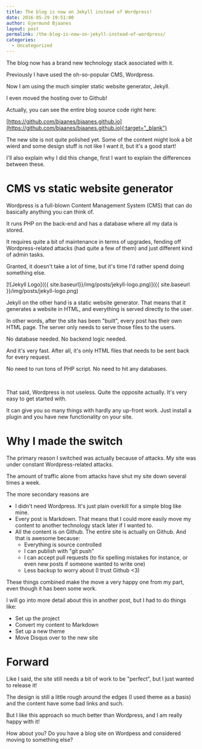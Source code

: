 ```yaml
---
title: The blog is now on Jekyll instead of Wordpress!
date: 2016-05-29 19:51:00
author: Gjermund Bjaanes
layout: post
permalink: /the-blog-is-now-on-jekyll-instead-of-wordpress/
categories:
  - Uncategorized
---
```

The blog now has a brand new technology stack associated with it.
 
Previously I have used the oh-so-popular CMS, Wordpress.

Now I am using the much simpler static website generator, Jekyll.
    
<!--more-->
I even moved the hosting over to Github!

Actually, you can see the entire blog source code right here:

[https://github.com/bjaanes/bjaanes.github.io](https://github.com/bjaanes/bjaanes.github.io){:target="_blank"} 

The new site is not quite polished yet. Some of the content might look a bit wierd and some design stuff is not like I want it, but it's a good start!

I'll also explain why I did this change, first I want to explain the differences between these.

# CMS vs static website generator

Wordpress is a full-blown Content Management System (CMS) that can do basically anything you can think of.

It runs PHP on the back-end and has a database where all my data is stored. 

It requires quite a bit of maintenance in terms of upgrades, fending off Wordpress-related attacks (had quite a few of them) and just different kind of admin tasks.

Granted, it doesn't take a lot of time, but it's time I'd rather spend doing something else.

[![Jekyll Logo]({{ site.baseurl}}/img/posts/jekyll-logo.png)]({{ site.baseurl }}/img/posts/jekyll-logo.png) 

Jekyll on the other hand is a static website generator. That means that it generates a website in HTML, and everything is served directly to the user.

In other words, after the site has been "built", every post has their own HTML page. The server only needs to serve those files to the users.

No database needed. No backend logic needed. 

And it's very fast. After all, it's only HTML files that needs to be sent back for every request.

No need to run tons of PHP script. No need to hit any databases.

&nbsp;

That said, Wordpress is not useless. Quite the opposite actually. It's very easy to get started with.

It can give you so many things with hardly any up-front work. Just install a plugin and you have new functionality on your site.


# Why I made the switch

The primary reason I switched was actually because of attacks. My site was under constant Wordpress-related attacks.

The amount of traffic alone from attacks have shut my site down several times a week.

The more secondary reasons are

* I didn't need Wordpress. It's just plain overkill for a simple blog like mine.
* Every post is Markdown. That means that I could more easily move my content to another technology stack later if I wanted to.
* All the content is on Github. The entire site is actually on Github. And that is awesome because:
    * Everything is source controlled
    * I can publish with "git push"
    * I can accept pull requests (to fix spelling mistakes for instance, or even new posts if someone wanted to write one)
    * Less backup to worry about (I trust Github <3)

These things combined make the move a very happy one from my part, even though it has been some work.

I will go into more detail about this in another post, but I had to do things like:

* Set up the project
* Convert my content to Markdown
* Set up a new theme
* Move Disqus over to the new site

# Forward

Like I said, the site still needs a bit of work to be "perfect", but I just wanted to release it!

The design is still a little rough around the edges (I used theme as a basis) and the content have some bad links and such.

But I like this approach so much better than Wordpress, and I am really happy with it!

How about you? Do you have a blog site on Wordpess and considered moving to something else?


